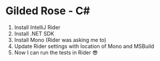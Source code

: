 # Gilded Rose - C#

1. Install IntelliJ Rider
2. Install .NET SDK
3. Install Mono (Rider was asking me to)
4. Update Rider settings with location of Mono and MSBuild
5. Now I can run the tests in Rider 😎

